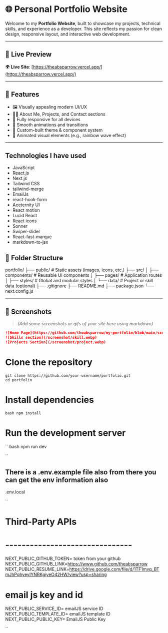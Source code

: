 # 🌐 Personal Portfolio Website

Welcome to my **Portfolio Website**, built to showcase my projects, technical skills, and experience as a developer. This site reflects my passion for clean design, responsive layout, and interactive web development.

---

## 🚀 Live Preview

🌍 **Live Site**: [https://theabsparrow.vercel.app/](https://theabsparrow.vercel.app/)

---

## 🧩 Features

- 🖼️ Visually appealing modern UI/UX
- 🧑‍💻 About Me, Projects, and Contact sections
- 📱 Fully responsive for all devices
- 🧠 Smooth animations and transitions
- 🎨 Custom-built theme & component system
- 🌈 Animated visual elements (e.g., rainbow wave effect)

---

## Technologies I have used

- JavaScript
- React.js
- Next.js
- Tailwind CSS
- tailwind-merge
- EmailJs
- react-hook-form
- Aceternity UI
- React motion
- Lucid React
- React icons
- Sonner
- Swiper-slider
- React-fast-marque
- markdown-to-jsx

## 📂 Folder Structure

portfolio/
├── public/ # Static assets (images, icons, etc.)
├── src/
│ ├── components/ # Reusable UI components
│ ├── pages/ # Application routes
│ ├── styles/ # Global and modular styles
│ └── data/ # Project or skill data (optional)
├── .gitignore
├── README.md
├── package.json
└── next.config.js

---

## 📸 Screenshots

> _(Add some screenshots or gifs of your site here using markdown)_

```md
![Home Page](https://github.com/theabsparrow/my-portfolio/blob/main/screenshot/banner.webp)
![Skills section](/screenshot/skill.webp)
![Projects Section](/screenshot/project.webp)
```

# Clone the repository

```
git clone https://github.com/your-username/portfolio.git
cd portfolio

```

# Install dependencies

`bash
npm install`

# Run the development server

``
bash
npm run dev

``

## There is a .env.example file also from there you can get the env information also

.env.local

``

# Third-Party APIs

# -------------------------------

NEXT_PUBLIC_GITHUB_TOKEN= token from your github
NEXT_PUBLIC_GITHUB_LINK=https://www.github.com/theabsparrow
NEXT_PUBLIC_RESUME_LINK=https://drive.google.com/file/d/1TF1mvq_BTmJhPqhyeyIYNRKgiyeO42HW/view?usp=sharing

# email js key and id

NEXT_PUBLIC_SERVICE_ID= emailJS service ID
NEXT_PUBLIC_TEMPLATE_ID= emailJS template ID
NEXT_PUBLIC_PUBLIC_KEY= EmailJS Public Key

``
